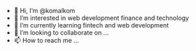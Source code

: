 - 👋 Hi, I’m @komalkom
- 👀 I’m interested in web development finance and technology
- 🌱 I’m currently learning fintech and web development
- 💞️ I’m looking to collaborate on ...
- 📫 How to reach me ...

<!---
komalkom/komalkom is a ✨ special ✨ repository because its `README.md` (this file) appears on your GitHub profile.
You can click the Preview link to take a look at your changes.
--->
